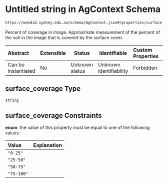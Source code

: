 # Untitled string in AgContext Schema

```txt
https://weedid.sydney.edu.au/schema/AgContext.json#/properties/surface_coverage
```

Percent of coverage in image.
Approximate measurement of the percent of the soil in the image that is covered by the surface cover.


| Abstract            | Extensible | Status         | Identifiable            | Custom Properties | Additional Properties | Access Restrictions | Defined In                                                              |
| :------------------ | ---------- | -------------- | ----------------------- | :---------------- | --------------------- | ------------------- | ----------------------------------------------------------------------- |
| Can be instantiated | No         | Unknown status | Unknown identifiability | Forbidden         | Allowed               | none                | [AgContext.schema.json\*](AgContext.schema.json "open original schema") |

## surface_coverage Type

`string`

## surface_coverage Constraints

**enum**: the value of this property must be equal to one of the following values:

| Value      | Explanation |
| :--------- | ----------- |
| `"0-25"`   |             |
| `"25-50"`  |             |
| `"50-75"`  |             |
| `"75-100"` |             |
